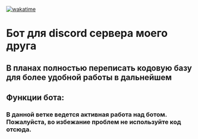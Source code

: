 [![wakatime](https://wakatime.com/badge/github/Zeusina/scp-bot-discord.svg)](https://wakatime.com/badge/github/Zeusina/scp-bot-discord)
# Бот для discord сервера моего друга

## В планах полностью переписать кодовую базу для более удобной работы в дальнейшем

## Функции бота:
### В данной ветке ведется активная работа над ботом. Пожалуйста, во избежание проблем не используйте код отсюда.

